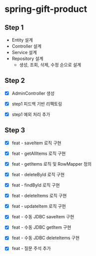 # spring-gift-product

## Step 1

- Entity 설계
- Controller 설계
- Service 설계
- Repository 설계
  - 생성, 조회, 삭제, 수정 순으로 설계


## Step 2
- [x] AdminController 생성
- [x] step1 피드백 기반 리팩토링

- [x] step1 예외 처리 추가


## Step 3
- [x] feat - saveItem 로직 구현
- [x] feat - getAllItems 로직 구현
- [x] feat - getItems 로직 및 RowMapper 정의
- [x] feat - deleteById 로직 구현
- [x] feat - findById 로직 구현
- [x] feat - deleteItems 로직 구현
- [x] feat - updateItem 로직 구현
- [x] feat - 수동 JDBC saveItem 구현
- [x] feat - 수동 JDBC getItem 구현
- [x] feat - 수동 JDBC deleteItems 구현
- [x] feat - 질문 주석 추가  

